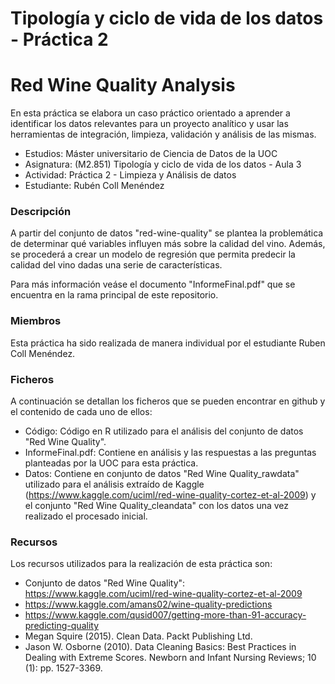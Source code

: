 # Tipología y ciclo de vida de los datos - Práctica 2
# Red Wine Quality Analysis

En esta práctica se elabora un caso práctico orientado a aprender a identificar los datos relevantes para un proyecto analítico y usar las herramientas de integración, limpieza, validación y análisis de las mismas.

- Estudios: Máster universitario de Ciencia de Datos de la UOC
- Asignatura: (M2.851) Tipología y ciclo de vida de los datos - Aula 3
- Actividad: Práctica 2 - Limpieza y Análisis de datos
- Estudiante: Rubén Coll Menéndez

### Descripción

A partir del conjunto de datos "red-wine-quality" se plantea la problemática de determinar qué variables influyen más sobre la calidad del vino. Además, se procederá a crear un modelo de regresión que permita predecir la calidad del vino dadas una serie de características.

Para más información veáse el documento "InformeFinal.pdf" que se encuentra en la rama principal de este repositorio.

### Miembros

Esta práctica ha sido realizada de manera individual por el estudiante Ruben Coll Menéndez.

### Ficheros

A continuación se detallan los ficheros que se pueden encontrar en github y el contenido de cada uno de ellos:

- Código: Código en R utilizado para el análisis del conjunto de datos "Red Wine Quality".
- InformeFinal.pdf: Contiene en análisis y las respuestas a las preguntas planteadas por la UOC para esta práctica.
- Datos: Contiene en conjunto de datos "Red Wine Quality_rawdata" utilizado para el análisis extraído de Kaggle (https://www.kaggle.com/uciml/red-wine-quality-cortez-et-al-2009) y el conjunto "Red Wine Quality_cleandata" con los datos una vez realizado el procesado inicial.

### Recursos

Los recursos utilizados para la realización de esta práctica son:
- Conjunto de datos "Red Wine Quality": https://www.kaggle.com/uciml/red-wine-quality-cortez-et-al-2009
- https://www.kaggle.com/amans02/wine-quality-predictions
- https://www.kaggle.com/qusid007/getting-more-than-91-accuracy-predicting-quality
- Megan Squire (2015). Clean Data. Packt Publishing Ltd.
- Jason W. Osborne (2010). Data Cleaning Basics: Best Practices in Dealing with Extreme Scores. Newborn and Infant Nursing Reviews; 10 (1): pp. 1527-3369.
